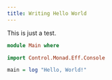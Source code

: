 ```yaml
---
title: Writing Hello World
---
```


This is just a test.

```haskell
module Main where

import Control.Monad.Eff.Console

main = log "Hello, World!"

```

